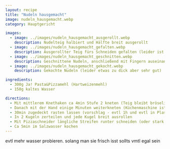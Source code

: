 ```yaml
---
layout: recipe
title: "Nudeln hausgemacht"
image: nudeln_hausgemacht.webp
category: Hauptgericht

images:
  - image: ../images/nudeln_hausgemacht_ausgerollt.webp
    description: Nudelteig halbiert und Hälfte breit ausgerollt
  - image: ../images/nudeln_hausgemacht_gefalten.webp
    description: Ausgerollter Teig fürs Schneiden gefalten (leider ist der Teig dadurch stark zusammengeklebt)
  - image: ../images/nudeln_hausgemacht_geschnitten.webp
    description: Geschnittene Nudeln, anschließend mit Fingern auseinandergefalten damit sie nicht nur Klumpen sind (daher besser nächstes Mal in ausgerollter Form zb mit Pizzaschneider schneiden)
  - image: ../images/nudeln_hausgemacht_gekocht.webp
    description: Gekochte Nudeln (leider etwas zu dick aber sehr gut)

ingredients:
  - 300g Ja! Pasta&Pizzamehl (Hartweizenmehl)
  - 150g kaltes Wasser

directions:
  - Mit mittlerem Knethaken ca 4min Stufe 2 kneten (Teig bleibt bröselig aber verklumpt etwas)
  - Danach mit der Hand einige Minuten weiterkneten (Küchenmaschine ist zu schwach für Teig) und eine runde Teigkugel formen
  - 30min zugedeckt rasten lassen (vorschlag - evtl 1h und evtl in Plastikfolie damit kein Wasser raus kann, evtl gleich in 2 Kugeln zerteilen)
  - In 2 Kugeln zerteilen und jede Kugel breit ausrollen
  - Mit Pizzaschneider längliche Streifen runter schneiden (oder stark bemehlen, mehrmals falten und schneiden. Letzter Versuch war 2x falten (aber kein Extramehl) und mit Messer und die Streifen sind stark aneinander geklebt)
  - Ca 5min im Salzwasser kochen
---
```


evtl mehr wasser probieren. solang man sie frisch isst sollts vmtl egal sein